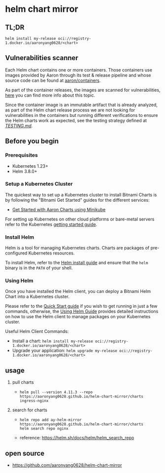 # helm chart mirror

## TL;DR

```console
helm install my-release oci://registry-1.docker.io/aaronyang0628/<chart>
```

## Vulnerabilities scanner

Each Helm chart contains one or more containers. Those containers use images provided by Aaron through its test & release pipeline and whose source code can be found at [aaron/containers](https://github.com/bitnami/containers).

As part of the container releases, the images are scanned for vulnerabilities, [here](https://github.com/bitnami/containers#vulnerability-scan-in-bitnami-container-images) you can find more info about this topic.

Since the container image is an immutable artifact that is already analyzed, as part of the Helm chart release process we are not looking for vulnerabilities in the containers but running different verifications to ensure the Helm charts work as expected, see the testing strategy defined at [_TESTING.md_](https://github.com/AaronYang0628/charts/blob/main/TESTING.md).

## Before you begin

### Prerequisites

- Kubernetes 1.23+
- Helm 3.8.0+

### Setup a Kubernetes Cluster

The quickest way to set up a Kubernetes cluster to install Bitnami Charts is by following the "Bitnami Get Started" guides for the different services:

- [Get Started with Aaron Charts using Minikube](https://docs.bitnami.com/kubernetes/get-started-tkg/)

For setting up Kubernetes on other cloud platforms or bare-metal servers refer to the Kubernetes [getting started guide](https://kubernetes.io/docs/getting-started-guides/).

### Install Helm

Helm is a tool for managing Kubernetes charts. Charts are packages of pre-configured Kubernetes resources.

To install Helm, refer to the [Helm install guide](https://github.com/helm/helm#install) and ensure that the `helm` binary is in the `PATH` of your shell.

### Using Helm

Once you have installed the Helm client, you can deploy a Bitnami Helm Chart into a Kubernetes cluster.

Please refer to the [Quick Start guide](https://helm.sh/docs/intro/quickstart/) if you wish to get running in just a few commands, otherwise, the [Using Helm Guide](https://helm.sh/docs/intro/using_helm/) provides detailed instructions on how to use the Helm client to manage packages on your Kubernetes cluster.

Useful Helm Client Commands:

- Install a chart: `helm install my-release oci://registry-1.docker.io/aaronyang0628/<chart>`
- Upgrade your application: `helm upgrade my-release oci://registry-1.docker.io/aaronyang0628/<chart>`

## usage

1. pull charts
    * ```shell
      helm pull --version 4.11.3 --repo https://aaronyang0628.github.io/helm-chart-mirror/charts ingress-nginx
      ```
2. search for charts
    * ```shell
      helm repo add ay-helm-mirror https://aaronyang0628.github.io/helm-chart-mirror/charts
      helm search repo nginx
      ```
    * reference: https://helm.sh/docs/helm/helm_search_repo

## open source
* https://github.com/aaronyang0628/helm-chart-mirror
